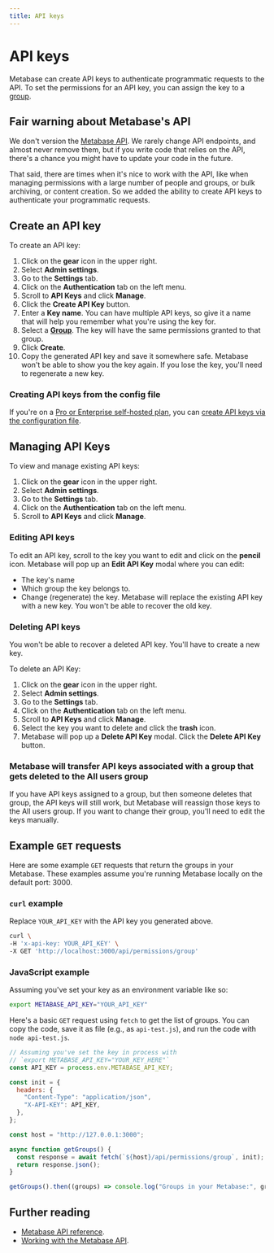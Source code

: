 ```yaml
---
title: API keys
---
```


# API keys

Metabase can create API keys to authenticate programmatic requests to the API. To set the permissions for an API key, you can assign the key to a [group](./managing.md#groups).

## Fair warning about Metabase's API

We don't version the [Metabase API](../api.html). We rarely change API endpoints, and almost never remove them, but if you write code that relies on the API, there's a chance you might have to update your code in the future.

That said, there are times when it's nice to work with the API, like when managing permissions with a large number of people and groups, or bulk archiving, or content creation. So we added the ability to create API keys to authenticate your programmatic requests.

## Create an API key

To create an API key:

1. Click on the **gear** icon in the upper right.
2. Select **Admin settings**.
3. Go to the **Settings** tab.
4. Click on the **Authentication** tab on the left menu.
5. Scroll to **API Keys** and click **Manage**.
6. Click the **Create API Key** button.
7. Enter a **Key name**. You can have multiple API keys, so give it a name that will help you remember what you're using the key for.
8. Select a **[Group](./managing.md#groups)**. The key will have the same permissions granted to that group.
9. Click **Create**.
10. Copy the generated API key and save it somewhere safe. Metabase won't be able to show you the key again. If you lose the key, you'll need to regenerate a new key.

### Creating API keys from the config file

If you're on a [Pro or Enterprise self-hosted plan](https://www.metabase.com/pricing/), you can [create API keys via the configuration file](../configuring-metabase/config-file.md#api-keys).

## Managing API Keys

To view and manage existing API keys:

1. Click on the **gear** icon in the upper right.
2. Select **Admin settings**.
3. Go to the **Settings** tab.
4. Click on the **Authentication** tab on the left menu.
5. Scroll to **API Keys** and click **Manage**.

### Editing API keys

To edit an API key, scroll to the key you want to edit and click on the **pencil** icon. Metabase will pop up an **Edit API Key** modal where you can edit:

- The key's name
- Which group the key belongs to.
- Change (regenerate) the key. Metabase will replace the existing API key with a new key. You won't be able to recover the old key.

### Deleting API keys

You won't be able to recover a deleted API key. You'll have to create a new key.

To delete an API Key:

1. Click on the **gear** icon in the upper right.
2. Select **Admin settings**.
3. Go to the **Settings** tab.
4. Click on the **Authentication** tab on the left menu.
5. Scroll to **API Keys** and click **Manage**.
6. Select the key you want to delete and click the **trash** icon.
7. Metabase will pop up a **Delete API Key** modal. Click the **Delete API Key** button.

### Metabase will transfer API keys associated with a group that gets deleted to the All users group

If you have API keys assigned to a group, but then someone deletes that group, the API keys will still work, but Metabase will reassign those keys to the All users group. If you want to change their group, you'll need to edit the keys manually.

## Example `GET` requests

Here are some example `GET` requests that return the groups in your Metabase. These examples assume you're running Metabase locally on the default port: 3000.

### `curl` example

Replace `YOUR_API_KEY` with the API key you generated above.

```sh
curl \
-H 'x-api-key: YOUR_API_KEY' \
-X GET 'http://localhost:3000/api/permissions/group'
```

### JavaScript example

Assuming you've set your key as an environment variable like so:

```sh
export METABASE_API_KEY="YOUR_API_KEY"
```

Here's a basic `GET` request using `fetch` to get the list of groups. You can copy the code, save it as file (e.g., as `api-test.js`), and run the code with `node api-test.js`.

```js
// Assuming you've set the key in process with
// `export METABASE_API_KEY="YOUR_KEY_HERE"`
const API_KEY = process.env.METABASE_API_KEY;

const init = {
  headers: {
    "Content-Type": "application/json",
    "X-API-KEY": API_KEY,
  },
};

const host = "http://127.0.0.1:3000";

async function getGroups() {
  const response = await fetch(`${host}/api/permissions/group`, init);
  return response.json();
}

getGroups().then((groups) => console.log("Groups in your Metabase:", groups));
```

## Further reading

- [Metabase API reference](../api.html).
- [Working with the Metabase API](https://www.metabase.com/learn/metabase-basics/administration/administration-and-operation/metabase-api).
